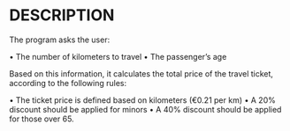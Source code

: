 # DESCRIPTION
The program asks the user:

•	The number of kilometers to travel
•	The passenger’s age

Based on this information, it calculates the total price of the travel ticket, according to the following rules:

•	The ticket price is defined based on kilometers (€0.21 per km)
•	A 20% discount should be applied for minors
•	A 40% discount should be applied for those over 65.